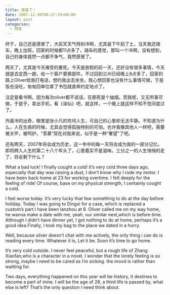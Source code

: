 ```yaml
---
title: 感冒了！
date: 2007-12-30T08:27:33+00:00
layout: post
categories:
  - 随笔
---
```


终于，自己还是感冒了，大前天天气特别冷啊，尤其是下午刮了土，当天我还骑车，晚上加班，回家的时候都11点多了，骑车的感觉，那叫一个冷啊，没有想到，自己的身体竟然一点都不争气，竟然感冒了。

两天了，尤其是今天难受的要死。今天是放假的前一天，还好没有很多事情，今天就是去定西一趟，给一个客户更换部件。不过回到兰州已经晚上8点多了，回家的路上Oliver给我打电话，想约我出去坐坐。我心想回家也没有什么事情可做，于是饭也没吃，匆匆回单位拿了书包就直奔约定地点了。

注定是看书啊，因为每次oliver都不说话，在那死是个抽烟。而我呢，又无所事可做，于是乎，拿出手机，看《诛仙》吧，就这样，一个晚上就这样不知不觉间度过了。
<!--more-->
外面冷的出奇，眼里是张小凡的坎坷人生，可自己的心里却无法平静。不知道为什么，人在生病的时候，尤其会觉得孤独特别的可怕，也许我像其他人一样吧，需要被关怀，被呵护。“羡慕”现在对我来说，似乎是一种“奢望”了吧。

还有两天，2007年将会成为历史，这一年中的每一天将会成为我的一部分记忆。即将跨入人生的第二十八个年头了，心里着实不是滋味。三分之一的人生悄悄的走了，将会剩下什么？

What a bad luck! I finally cought a cold! It&#8217;s very cold three days ago, especially that day was raising a dust, I don&#8217;t know why I rode my motor. I have been back home at 23 for working overtime. I felt deeply for the feeling of ride! Of course, base on my physical strength, I centainly cought a cold.

I feel worse today. It&#8217;s very lucky that few something to do at the day before holiday. Today I was going to Dingxi for a case, which is replaced a custom&#8217;s part.I have been lanzhou at 8. Oliver called me on my way home, he wanna make a date with me, yeah, our similar nest,which is before time. Although I didn&#8217;t have dinner yet, I got nothing to do at home, perhaps it&#8217;s a good idea.Finally, I took my bag to the place we dated in a hurry.

Well, because oliver doesn&#8217;t chat with me actively, the only thing i can do is reading every time. Whatever it is, Let it be. Soon it&#8217;s time to go home.

It&#8217;s very cold outside. I never feel peaceful, but a rough life of Zhang Xiaofan,who is a character in a novel. I wonder that the lonely feeling is so strong, maybe I need to be cared as I&#8217;m sicking. the mood is rather than waitting for.

Two days, everything happened on this year will be history, it destines to become a part of mine. I will be the age of 28, a third life is passed by, what else is left? That&#8217;s the only question I need think about.